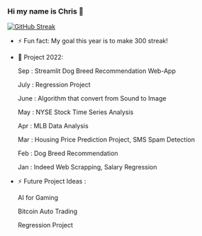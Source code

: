 ### Hi my name is Chris 👋 


[![GitHub Streak](https://github-readme-streak-stats.herokuapp.com/?user=gihonglee)](https://git.io/streak-stats)

- ⚡ Fun fact: My goal this year is to make 300 streak!
- 🌱 Project 2022:

   Sep : Streamlit Dog Breed Recommendation Web-App
   
   July : Regression Project

   June : Algorithm that convert from Sound to Image 

   May : NYSE Stock Time Series Analysis

   Apr : MLB Data Analysis

   Mar : Housing Price Prediction Project, SMS Spam Detection
   
   Feb : Dog Breed Recommendation
   
   Jan : Indeed Web Scrapping, Salary Regression

- ⚡ Future Project Ideas : 

   AI for Gaming
   
   Bitcoin Auto Trading
   
   Regression Project
   
   
   
   
<!--
**gihonglee/gihonglee** is a ✨ _special_ ✨ repository because its `README.md` (this file) appears on your GitHub profile.

Here are some ideas to get you started:

- 🔭 I’m currently working on ...
- 🌱 I’m currently learning ...
- 👯 I’m looking to collaborate on ...
- 🤔 I’m looking for help with ...
- 💬 Ask me about ...
- 📫 How to reach me: ...
- 😄 Pronouns: ...
- ⚡ Fun fact: ...
-->
